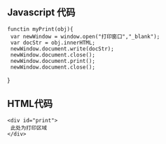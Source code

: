 ## Javascript 代码

    functin myPrint(obj){
     var newWindow = window.open("打印窗口","_blank");
     var docStr = obj.innerHTML;
     newWindow.document.write(docStr);
     newWindow.document.close();
     newWindow.document.print();
     newWindow.document.close();
    

}

## HTML代码

    <div id="print">
     此处为打印区域
    </div>